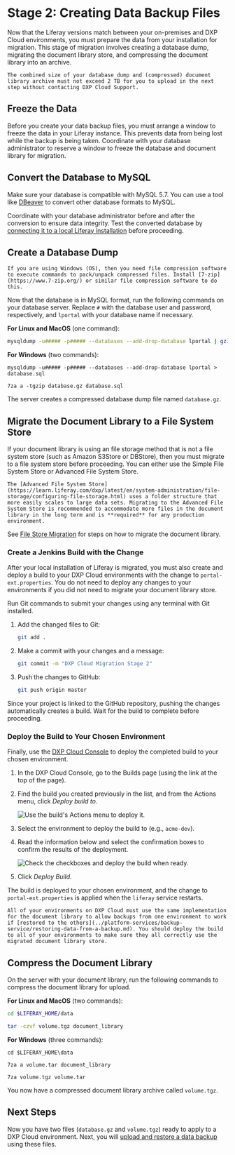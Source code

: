 # Stage 2: Creating Data Backup Files

Now that the Liferay versions match between your on-premises and DXP Cloud environments, you must prepare the data from your installation for migration. This stage of migration involves creating a database dump, migrating the document library store, and compressing the document library into an archive.

```{warning}
The combined size of your database dump and (compressed) document library archive must not exceed 2 TB for you to upload in the next step without contacting DXP Cloud Support.
```

## Freeze the Data

Before you create your data backup files, you must arrange a window to freeze the data in your Liferay instance. This prevents data from being lost while the backup is being taken. Coordinate with your database administrator to reserve a window to freeze the database and document library for migration.

## Convert the Database to MySQL

Make sure your database is compatible with MySQL 5.7. You can use a tool like [DBeaver](https://dbeaver.io/) to convert other database formats to MySQL.

Coordinate with your database administrator before and after the conversion to ensure data integrity. Test the converted database by [connecting it to a local Liferay installation](https://learn.liferay.com/dxp/latest/en/installation-and-upgrades/installing-liferay/configuring-a-database.html) before proceeding.

## Create a Database Dump

```{note}
If you are using Windows (OS), then you need file compression software to execute commands to pack/unpack compressed files. Install [7-zip](https://www.7-zip.org/) or similar file compression software to do this.
```

Now that the database is in MySQL format, run the following commands on your database server. Replace `#` with the database user and password, respectively, and `lportal` with your database name if necessary.

**For Linux and MacOS** (one command):

```bash
mysqldump -u##### -p##### --databases --add-drop-database lportal | gzip -c | cat > database.gz
```

**For Windows** (two commands):

```
mysqldump -u##### -p##### --databases --add-drop-database lportal > database.sql
```

```
7za a -tgzip database.gz database.sql
```

The server creates a compressed database dump file named `database.gz`. 

## Migrate the Document Library to a File System Store

If your document library is using an file storage method that is not a file system store (such as Amazon S3Store or DBStore), then you must migrate to a file system store before proceeding. You can either use the Simple File System Store or Advanced File System Store.

```{important}
The [Advanced File System Store](https://learn.liferay.com/dxp/latest/en/system-administration/file-storage/configuring-file-storage.html) uses a folder structure that more easily scales to large data sets. Migrating to the Advanced File System Store is recommended to accommodate more files in the document library in the long term and is **required** for any production environment.
```

See [File Store Migration](https://learn.liferay.com/dxp/latest/en/system-administration/file-storage/file-store-migration.html) for steps on how to migrate the document library.

### Create a Jenkins Build with the Change

After your local installation of Liferay is migrated, you must also create and deploy a build to your DXP Cloud environments with the change to `portal-ext.properties`. You do not need to deploy any changes to your environments if you did not need to migrate your document library store.

Run Git commands to submit your changes using any terminal with Git installed.

1. Add the changed files to Git:

    ```bash
    git add .
    ```

1. Make a commit with your changes and a message:

    ```bash
    git commit -m "DXP Cloud Migration Stage 2"
    ```

1. Push the changes to GitHub:

    ```bash
    git push origin master
    ```

Since your project is linked to the GitHub repository, pushing the changes automatically creates a build. Wait for the build to complete before proceeding.

### Deploy the Build to Your Chosen Environment

Finally, use the [DXP Cloud Console](https://console.liferay.cloud/) to deploy the completed build to your chosen environment.

1. In the DXP Cloud Console, go to the Builds page (using the link at the top of the page).

1. Find the build you created previously in the list, and from the Actions menu, click *Deploy build to*.

    ![Use the build's Actions menu to deploy it.](./creating-data-backup-files/images/01.png)

1. Select the environment to deploy the build to (e.g., `acme-dev`).

1. Read the information below and select the confirmation boxes to confirm the results of the deployment.

    ![Check the checkboxes and deploy the build when ready.](./creating-data-backup-files/images/02.png)

1. Click *Deploy Build*.

The build is deployed to your chosen environment, and the change to `portal-ext.properties` is applied when the `liferay` service restarts.

```{important}
All of your environments on DXP Cloud must use the same implementation for the document library to allow backups from one environment to work if [restored to the others](../platform-services/backup-service/restoring-data-from-a-backup.md). You should deploy the build to all of your environments to make sure they all correctly use the migrated document library store.
```

## Compress the Document Library

On the server with your document library, run the following commands to compress the document library for upload.

**For Linux and MacOS** (two commands):

```bash
cd $LIFERAY_HOME/data
```

```bash
tar -czvf volume.tgz document_library
```

**For Windows** (three commands):

```
cd $LIFERAY_HOME\data
```

```
7za a volume.tar document_library
```

```
7za volume.tgz volume.tar
```

You now have a compressed document library archive called `volume.tgz`.

## Next Steps

Now you have two files (`database.gz` and `volume.tgz`) ready to apply to a DXP Cloud environment. Next, you will [upload and restore a data backup](./uploading-and-restoring-the-data-backup.md) using these files.